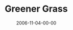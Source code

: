 ---
layout: message
category: message
series: "The Joneses"
title: "Greener Grass"
date: 2006-11-04-00-00
message_id: 44
audio: "http://s3.amazonaws.com/crossroads-media/messages/audio/The_Joneses_01-Greener_Grass_11-05-06_Wells.mp3"
audio-duration: "45:43"
explicit: false
---